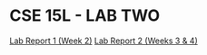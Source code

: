 # **CSE 15L - LAB TWO**
[Lab Report 1 (Week 2)](https://taniachen.github.io/cse15l-lab-reports/lab-report-1-week-2)
[Lab Report 2 (Weeks 3 & 4)](https://taniachen.github.io/cse15l-lab-reports/lab-report-2-week-3&4)